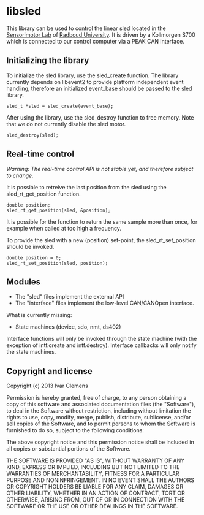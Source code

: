libsled
=======

This library can be used to control the linear sled located in the [Sensorimotor Lab](http://www.sensorimotorlab.com/) of [Radboud University](http://www.ru.nl/english/). It is driven by a Kollmorgen S700 which is connected to our control computer via a PEAK CAN interface.

Initializing the library
------------------------

To initialize the sled library, use the sled\_create function. The library currently depends on libevent2 to provide platform independent event handling, therefore an initialized event\_base should be passed to the sled library.

    sled_t *sled = sled_create(event_base);

After using the library, use the sled\_destroy function to free memory. Note that we do not currently disable the sled motor.

    sled_destroy(sled);

Real-time control
-----------------

_Warning: The real-time control API is not stable yet, and therefore subject to change._

It is possible to retreive the last position from the sled using the sled\_rt\_get\_position function.

    double position;
    sled_rt_get_position(sled, &position);

It is possible for the function to return the same sample more than once, for example when called at too high a frequency. 

To provide the sled with a new (position) set-point, the sled\_rt\_set\_position should be invoked.

    double position = 0;
    sled_rt_set_position(sled, position);

Modules
-------

* The "sled" files implement the external API
* The "interface" files implement the low-level CAN/CANOpen interface.

What is currently missing:
* State machines (device, sdo, nmt, ds402)

Interface functions will only be invoked through the state machine 
(with the exception of intf.create and intf.destroy). Interface
callbacks will only notify the state machines.


Copyright and license
---------------------

Copyright (c) 2013 Ivar Clemens

Permission is hereby granted, free of charge, to any person obtaining a copy
of this software and associated documentation files (the "Software"), to deal
in the Software without restriction, including without limitation the rights
to use, copy, modify, merge, publish, distribute, sublicense, and/or sell
copies of the Software, and to permit persons to whom the Software is
furnished to do so, subject to the following conditions:

The above copyright notice and this permission notice shall be included in
all copies or substantial portions of the Software.

THE SOFTWARE IS PROVIDED "AS IS", WITHOUT WARRANTY OF ANY KIND, EXPRESS OR
IMPLIED, INCLUDING BUT NOT LIMITED TO THE WARRANTIES OF MERCHANTABILITY,
FITNESS FOR A PARTICULAR PURPOSE AND NONINFRINGEMENT. IN NO EVENT SHALL THE
AUTHORS OR COPYRIGHT HOLDERS BE LIABLE FOR ANY CLAIM, DAMAGES OR OTHER
LIABILITY, WHETHER IN AN ACTION OF CONTRACT, TORT OR OTHERWISE, ARISING FROM,
OUT OF OR IN CONNECTION WITH THE SOFTWARE OR THE USE OR OTHER DEALINGS IN
THE SOFTWARE.

